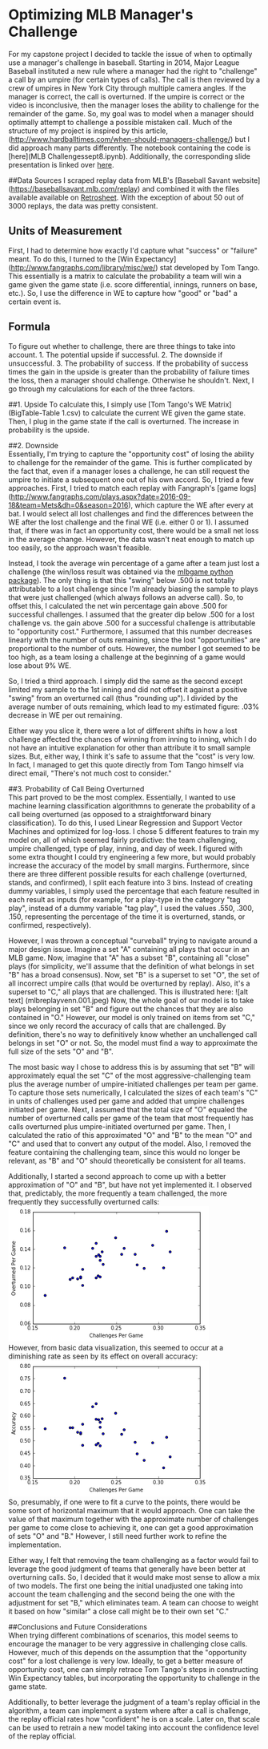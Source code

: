 # Optimizing MLB Manager's Challenge   

For my capstone project I decided to tackle the issue of when to optimally use a manager's challenge in baseball.
Starting in 2014, Major League Baseball instituted a new rule where a manager had the right to "challenge" a call by an umpire (for certain types of calls). 
The call is then reviewed by a crew of umpires in New York City through multiple camera angles. If the manager is correct, the call is overturned. If the umpire is correct or the video is inconclusive, then the manager loses the ability to challenge for the remainder of the game. So, my goal was to model when a manager should optimally attempt to challenge a possible mistaken call. Much of the structure of my project is inspired by this article, (http://www.hardballtimes.com/when-should-managers-challenge/) but I did approach many parts differently. The notebook containing the code is [here](MLB Challengessept8.ipynb). Additionally, the corresponding slide presentation is linked over [here](MLBReplay913pdf.pdf).    

##Data Sources
I scraped replay data from MLB's [Baseball Savant website] (https://baseballsavant.mlb.com/replay) and combined it with the files available available on [Retrosheet](http://retrosheet.org/Replay.htm). With the exception of about 50 out of 3000 replays, the data was pretty consistent. 

## Units of Measurement   
First, I had to determine how exactly I'd capture what "success" or "failure" meant. To do this, I turned to the [Win Expectancy] (http://www.fangraphs.com/library/misc/we/) stat developed by Tom Tango. This essentially is a matrix to calculate the probability a team will win a game given the game state (i.e. score differential, innings, runners on base, etc.). So, I use the difference in WE to capture how "good" or "bad" a certain event is.    

## Formula    
To figure out whether to challenge, there are three things to take into account. 1. The potential upside if successful. 2. The downside if unsuccessful. 3. The probability of success. If the probability of success times the gain in the upside is greater than the probability of failure times the loss, then a manager should challenge. Otherwise he shouldn't. Next, I go through my calculations for each of the three factors.   

##1. Upside 
To calculate this, I simply use [Tom Tango's WE Matrix] (BigTable-Table 1.csv) to calculate the current WE given the game state. Then, I plug in the game state if the call is overturned. The increase in probability is the upside. 

##2. Downside   
Essentially, I'm trying to capture the "opportunity cost" of losing the ability to challenge for the remainder of the game. This is further complicated by the fact that, even if a manager loses a challenge, he can still request the umpire to initiate a subsequent one out of his own accord. So, I tried a few approaches. First, I tried to match each replay with Fangraph's [game logs] (http://www.fangraphs.com/plays.aspx?date=2016-09-18&team=Mets&dh=0&season=2016), which capture the WE after every at bat. I would select all lost challenges and find the differences between the WE after the lost challenge and the final WE (i.e. either 0 or 1). I assumed that, if there was in fact an opportunity cost, there would be a small net loss in the average change. However, the data wasn't neat enough to match up too easily, so the approach wasn't feasible.     

Instead, I took the average win percentage of a game after a team just lost a challenge (the win/loss result was obtained via the [mlbgame python package](https://pypi.python.org/pypi/mlbgame/)). The only thing is that this "swing" below .500 is not totally attributable to a lost challenge since I'm already biasing the sample to plays that were just challenged (which always follows an adverse call). So, to offset this, I calculated the net win percentage gain above .500 for successful challenges. I assumed that the greater dip below .500 for a lost challenge vs. the gain above .500 for a successful challenge is attributable to "opportunity cost." Furthermore, I assumed that this number decreases linearly with the number of outs remaining, since the lost "opportunities" are proportional to the number of outs. However, the number I got seemed to be too high, as a team losing a challenge at the beginning of a game would lose about 9% WE.     

So, I tried a third approach. I simply did the same as the second except limited my sample to the 1st inning and did not offset it against a positive "swing" from an overturned call (thus "rounding up"). I divided by the average number of outs remaining, which lead to my estimated figure: .03% decrease in WE per out remaining.    

Either way you slice it, there were a lot of different shifts in how a lost challenge affected the chances of winning from inning to inning, which I do not have an intuitive explanation for other than attribute it to small sample sizes. But, either way, I think it's safe to assume that the "cost" is very low. In fact, I managed to get this quote directly from Tom Tango himself via direct email, "There's not much cost to consider."

##3. Probability of Call Being Overturned    
This part proved to be the most complex. Essentially, I wanted to use machine learning classification algorithmns to generate the probability of a call being overturned (as opposed to a straightforward binary classification). To do this, I used Linear Regression and Support Vector Machines and optimized for log-loss. I chose 5 different features to train my model on, all of which seemed fairly predictive: the team challenging, umpire challenged, type of play, inning, and day of week. I figured with some extra thought I could try engineering a few more, but would probably increase the accuracy of the model by small margins. Furthermore, since there are three different possible results for each challenge (overturned, stands, and confirmed), I split each feature into 3 bins. Instead of creating dummy variables, I simply used the percentage that each feature resulted in each result as inputs (for example, for a play-type in the category "tag play", instead of a dummy variable "tag play", I used the values .550, .300, .150, representing the percentage of the time it is overturned, stands, or confirmed, respectively).    

However, I was thrown a conceptual "curveball" trying to navigate around a major design issue. Imagine a set "A" containing all plays that occur in an MLB game. Now, imagine that "A" has a subset "B", containing all "close" plays (for simplicity, we'll assume that the definition of what belongs in set "B" has a broad consensus). Now, set "B" is a superset to set "O", the set of all incorrect umpire calls (that would be overturned by replay). Also, it's a superset to "C," all plays that are challenged. This is illustrated here: ![alt text] (mlbreplayvenn.001.jpeg) Now, the whole goal of our model is to take plays belonging in set "B" and figure out the chances that they are also contained in "O." However, our model is only trained on items from set "C," since we only record the accuracy of calls that are challenged. By definition, there's no way to definitively know whether an unchallenged call belongs in set "O" or not. So, the model must find a way to approximate the full size of the sets "O" and "B".    

The most basic way I chose to address this is by assuming that set "B" will approximately equal the set "C" of the most aggressive-challenging team plus the average number of umpire-initiated challenges per team per game. To capture those sets numerically, I calculated the sizes of each team's "C" in units of challenges used per game and added that umpire challenges initiated per game. Next, I assumed that the total size of "O" equaled the number of overturned calls per game of the team that most frequently has calls overturned plus umpire-initiated overturned per game. Then, I calculated the ratio of this approximated "O" and "B" to the mean "O" and "C" and used that to convert any output of the model. Also, I removed the feature containing the challenging team, since this would no longer be relevant, as "B" and "O" should theoretically be consistent for all teams.      

Additionally, I started a second approach to come up with a better approximation of "O" and "B", but have not yet implemented it. I observed that, predictably, the more frequently a team challenged, the more frequently they successfully overturned calls:     
![](spgcpg.png)     
However, from basic data visualization, this seemed to occur at a diminishing rate as seen by its effect on overall accuracy:     
![](acccpg.png)     
So, presumably, if one were to fit a curve to the points, there would be some sort of horizontal maximum that it would approach. One can take the value of that maximum together with the approximate number of challenges per game to come close to achieving it, one can get a good approximation of sets "O" and "B." However, I still need further work to refine the implementation.  

Either way, I felt that removing the team challenging as a factor would fail to leverage the good judgment of teams that generally have been better at overturning calls. So, I decided that it would make most sense to allow a mix of two models. The first one being the initial unadjusted one taking into account the team challenging and the second being the one with the adjustment for set "B," which eliminates team. A team can choose to weight it based on how "similar" a close call might be to their own set "C."    

##Conclusions and Future Considerations    
When trying different combinations of scenarios, this model seems to encourage the manager to be very aggressive in challenging close calls. However, much of this depends on the assumption that the "opportunity cost" for a lost challenge is very low. Ideally, to get a better measure of opportunity cost, one can simply retrace Tom Tango's steps in constructing Win Expectancy tables, but incorporating the opportunity to challenge in the game state.    

Additionally, to better leverage the judgment of a team's replay official in the algorithm, a team can implement a system where after a call is challenge, the replay official rates how "confident" he is on a scale. Later on, that scale can be used to retrain a new model taking into account the confidence level of the replay official.
